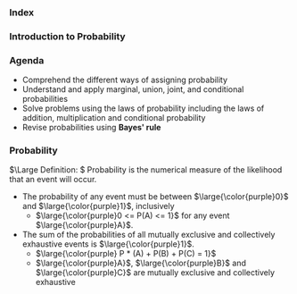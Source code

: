 ### Index

### Introduction to Probability
### Agenda
* Comprehend the different ways of assigning probability
* Understand and apply marginal, union, joint, and conditional probabilities
* Solve problems using the laws of probability including the laws of addition, multiplication and conditional probability
* Revise probabilities using **Bayes' rule**

### Probability
$\Large Definition: $ Probability is the numerical measure of the likelihood that an event will occur.
* The probability of any event must be between $\large{\color{purple}0}$ and $\large{\color{purple}1}$, inclusively
   * $\large{\color{purple}0 <= P(A) <= 1}$ for any event $\large{\color{purple}A}$.
* The sum of the probabilities of all mutually exclusive and collectively exhaustive events is $\large{\color{purple}1}$.
   * $\large{\color{purple} P * (A) + P(B) + P(C) = 1}$
   * $\large{\color{purple}A}$, $\large{\color{purple}B}$ and $\large{\color{purple}C}$ are mutually exclusive and collectively exhaustive
